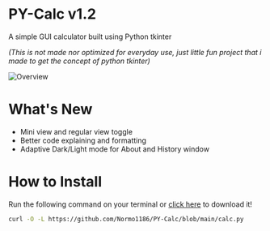 # PY-Calc v1.2

A simple GUI calculator built using Python tkinter

*(This is not made nor optimized for everyday use, just little fun project that i made to get the concept of python tkinter)*

![Overview](https://github.com/Normo1186/PY-Calc/releases/download/v1.2/overview.png)

# What's New

- Mini view and regular view toggle 
- Better code explaining and formatting
- Adaptive Dark/Light mode for About and History window

# How to Install
Run the following command on your terminal or [click here](https://github.com/Normo1186/PY-Calc/releases/download/v1.2/calc.py) to download it!
``` bash
curl -O -L https://github.com/Normo1186/PY-Calc/blob/main/calc.py
```
